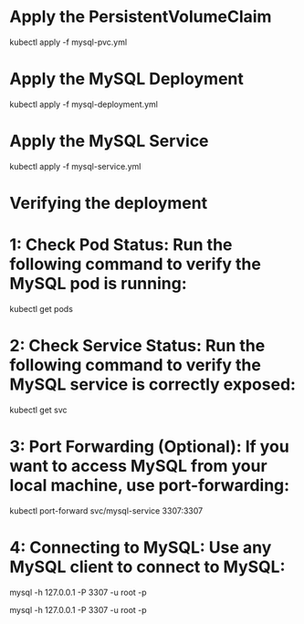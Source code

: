 # Apply the PersistentVolumeClaim
kubectl apply -f mysql-pvc.yml

# Apply the MySQL Deployment
kubectl apply -f mysql-deployment.yml

# Apply the MySQL Service
kubectl apply -f mysql-service.yml

# Verifying the deployment

# 1: Check Pod Status: Run the following command to verify the MySQL pod is running:

kubectl get pods

# 2: Check Service Status: Run the following command to verify the MySQL service is correctly exposed: 
kubectl get svc

# 3: Port Forwarding (Optional): If you want to access MySQL from your local machine, use port-forwarding:

kubectl port-forward svc/mysql-service 3307:3307

# 4: Connecting to MySQL: Use any MySQL client to connect to MySQL:

mysql -h 127.0.0.1 -P 3307 -u root -p

mysql -h 127.0.0.1 -P 3307 -u root -p


